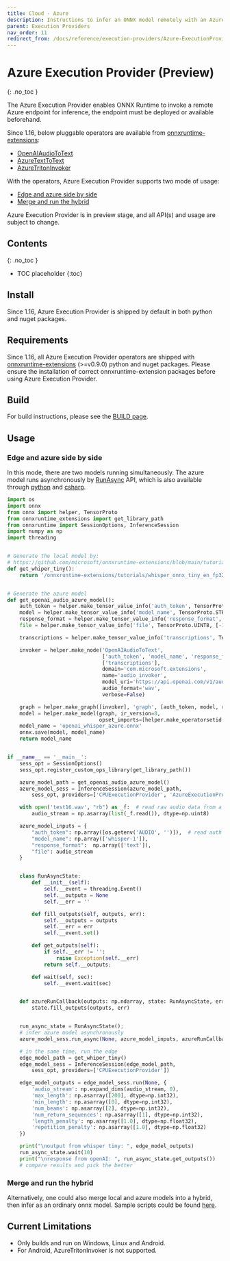 ```yaml
---
title: Cloud - Azure
description: Instructions to infer an ONNX model remotely with an Azure endpoint
parent: Execution Providers
nav_order: 11
redirect_from: /docs/reference/execution-providers/Azure-ExecutionProvider
---
```


# Azure Execution Provider (Preview)
{: .no_toc }

The Azure Execution Provider enables ONNX Runtime to invoke a remote Azure endpoint for inference, the endpoint must be deployed or available beforehand.


Since 1.16, below pluggable operators are available from [onnxruntime-extensions](https://github.com/microsoft/onnxruntime-extensions): 

- [OpenAIAudioToText](https://github.com/microsoft/onnxruntime-extensions/blob/main/docs/custom_ops.md#openaiaudiototext)
- [AzureTextToText](https://github.com/microsoft/onnxruntime-extensions/blob/main/docs/custom_ops.md#azuretexttotext)
- [AzureTritonInvoker](https://github.com/microsoft/onnxruntime-extensions/blob/main/docs/custom_ops.md#azuretritoninvoker)

With the operators, Azure Execution Provider supports two mode of usage:

- [Edge and azure side by side](#edge-and-azure-side-by-side)
- [Merge and run the hybrid](#merge-and-run-the-hybrid)

Azure Execution Provider is in preview stage, and all API(s) and usage are subject to change.

## Contents
{: .no_toc }

* TOC placeholder
{:toc}

## Install
Since 1.16, Azure Execution Provider is shipped by default in both python and nuget packages.

## Requirements
Since 1.16, all Azure Execution Provider operators are shipped with [onnxruntime-extensions](https://github.com/microsoft/onnxruntime-extensions) (>=v0.9.0) python and nuget packages. Please ensure the installation of correct onnxruntime-extension packages before using Azure Execution Provider.

## Build

For build instructions, please see the [BUILD page](../build/eps.md#azure).

## Usage

### Edge and azure side by side
In this mode, there are two models running simultaneously. The azure model runs asynchronously by [RunAsync](https://github.com/microsoft/onnxruntime/blob/main/include/onnxruntime/core/session/onnxruntime_c_api.h#L4341) API, which is also available through [python](https://github.com/microsoft/onnxruntime/blob/873ef8b8f0b09b49c0a7b7e2f03f3639d7418c22/onnxruntime/python/onnxruntime_pybind_state.cc#L1759) and [csharp](https://github.com/microsoft/onnxruntime/blob/873ef8b8f0b09b49c0a7b7e2f03f3639d7418c22/csharp/src/Microsoft.ML.OnnxRuntime/InferenceSession.shared.cs#L1147).
```python
import os
import onnx
from onnx import helper, TensorProto
from onnxruntime_extensions import get_library_path
from onnxruntime import SessionOptions, InferenceSession
import numpy as np
import threading


# Generate the local model by:
# https://github.com/microsoft/onnxruntime-extensions/blob/main/tutorials/whisper_e2e.py
def get_whiper_tiny():
    return '/onnxruntime-extensions/tutorials/whisper_onnx_tiny_en_fp32_e2e.onnx'


# Generate the azure model
def get_openai_audio_azure_model():
    auth_token = helper.make_tensor_value_info('auth_token', TensorProto.STRING, [1])
    model = helper.make_tensor_value_info('model_name', TensorProto.STRING, [1])
    response_format = helper.make_tensor_value_info('response_format', TensorProto.STRING, [-1])
    file = helper.make_tensor_value_info('file', TensorProto.UINT8, [-1])

    transcriptions = helper.make_tensor_value_info('transcriptions', TensorProto.STRING, [-1])

    invoker = helper.make_node('OpenAIAudioToText',
                               ['auth_token', 'model_name', 'response_format', 'file'],
                               ['transcriptions'],
                               domain='com.microsoft.extensions',
                               name='audio_invoker',
                               model_uri='https://api.openai.com/v1/audio/transcriptions',
                               audio_format='wav',
                               verbose=False)

    graph = helper.make_graph([invoker], 'graph', [auth_token, model, response_format, file], [transcriptions])
    model = helper.make_model(graph, ir_version=8,
                              opset_imports=[helper.make_operatorsetid('com.microsoft.extensions', 1)])
    model_name = 'openai_whisper_azure.onnx'
    onnx.save(model, model_name)
    return model_name


if __name__ == '__main__':
    sess_opt = SessionOptions()
    sess_opt.register_custom_ops_library(get_library_path())

    azure_model_path = get_openai_audio_azure_model()
    azure_model_sess = InferenceSession(azure_model_path,
        sess_opt, providers=['CPUExecutionProvider', 'AzureExecutionProvider'])  # load AzureEP

    with open('test16.wav', "rb") as _f:  # read raw audio data from a local wav file
        audio_stream = np.asarray(list(_f.read()), dtype=np.uint8)

    azure_model_inputs = {
        "auth_token": np.array([os.getenv('AUDIO', '')]),  # read auth from env variable
        "model_name": np.array(['whisper-1']),
        "response_format":  np.array(['text']),
        "file": audio_stream
    }


    class RunAsyncState:
        def __init__(self):
            self.__event = threading.Event()
            self.__outputs = None
            self.__err = ''

        def fill_outputs(self, outputs, err):
            self.__outputs = outputs
            self.__err = err
            self.__event.set()

        def get_outputs(self):
            if self.__err != '':
                raise Exception(self.__err)
            return self.__outputs;

        def wait(self, sec):
            self.__event.wait(sec)


    def azureRunCallback(outputs: np.ndarray, state: RunAsyncState, err: str) -> None:
        state.fill_outputs(outputs, err)


    run_async_state = RunAsyncState();
    # infer azure model asynchronously
    azure_model_sess.run_async(None, azure_model_inputs, azureRunCallback, run_async_state)

    # in the same time, run the edge
    edge_model_path = get_whiper_tiny()
    edge_model_sess = InferenceSession(edge_model_path,
        sess_opt, providers=['CPUExecutionProvider'])

    edge_model_outputs = edge_model_sess.run(None, {
        'audio_stream': np.expand_dims(audio_stream, 0),
        'max_length': np.asarray([200], dtype=np.int32),
        'min_length': np.asarray([0], dtype=np.int32),
        'num_beams': np.asarray([2], dtype=np.int32),
        'num_return_sequences': np.asarray([1], dtype=np.int32),
        'length_penalty': np.asarray([1.0], dtype=np.float32),
        'repetition_penalty': np.asarray([1.0], dtype=np.float32)
    })

    print("\noutput from whisper tiny: ", edge_model_outputs)
    run_async_state.wait(10)
    print("\nresponse from openAI: ", run_async_state.get_outputs())
    # compare results and pick the better
```

### Merge and run the hybrid

Alternatively, one could also merge local and azure models into a hybrid, then infer as an ordinary onnx model.
Sample scripts could be found [here](https://github.com/microsoft/onnxruntime-inference-examples/tree/main/python/AzureEP).

## Current Limitations

* Only builds and run on Windows, Linux and Android.
* For Android, AzureTritonInvoker is not supported.
